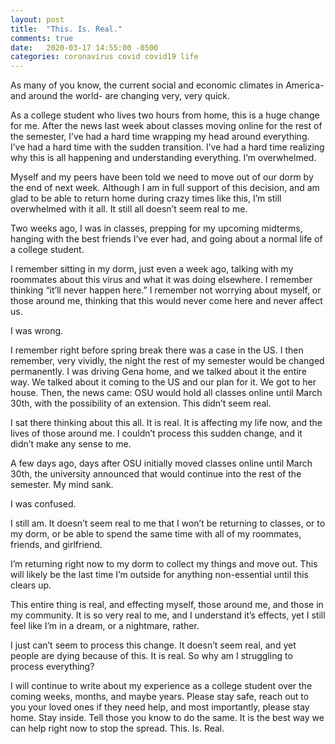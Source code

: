 ```yaml
---
layout: post
title:  "This. Is. Real."
comments: true
date:   2020-03-17 14:55:00 -0500
categories: coronavirus covid covid19 life
---
```


<!-- Content -->

As many of you know, the current social and economic climates in America- and around the world- are changing very, very quick. 

As a college student who lives two hours from home, this is a huge change for me. After the news last week about classes moving online for the rest of the semester, I’ve had a hard time wrapping my head around everything. I’ve had a hard time with the sudden transition. I’ve had a hard time realizing why this is all happening and understanding everything. I’m overwhelmed. 

Myself and my peers have been told we need to move out of our dorm by the end of next week. Although I am in full support of this decision, and am glad to be able to return home during crazy times like this, I’m still overwhelmed with it all. It still all doesn’t seem real to me. 

Two weeks ago, I was in classes, prepping for my upcoming midterms, hanging with the best friends I’ve ever had, and going about a normal life of a college student. 

I remember sitting in my dorm, just even a week ago, talking with my roommates about this virus and what it was doing elsewhere. I remember thinking “it’ll never happen here.” I remember not worrying about myself, or those around me, thinking that this would never come here and never affect us. 

I was wrong. 

I remember right before spring break there was a case in the US. I then remember, very vividly, the night the rest of my semester would be changed permanently. I was driving Gena home, and we talked about it the entire way. We talked about it coming to the US and our plan for it. We got to her house. Then, the news came: OSU would hold all classes online until March 30th, with the possibility of an extension. This didn’t seem real. 

I sat there thinking about this all. It is real. It is affecting my life now, and the lives of those around me. I couldn’t process this sudden change, and it didn’t make any sense to me. 

A few days ago, days after OSU initially moved classes online until March 30th, the university announced that would continue into the rest of the semester. My mind sank. 

I was confused. 

I still am. It doesn’t seem real to me that I won’t be returning to classes, or to my dorm, or be able to spend the same time with all of my roommates, friends, and girlfriend. 

I’m returning right now to my dorm to collect my things and move out. This will likely be the last time I’m outside for anything non-essential until this clears up. 

This entire thing is real, and effecting myself, those around me, and those in my community. It is so very real to me, and I understand it’s effects, yet I still feel like I’m in a dream, or a nightmare, rather. 

I just can’t seem to process this change. It doesn’t seem real, and yet people are dying because of this. It is real. So why am I struggling to process everything? 

I will continue to write about my experience as a college student over the coming weeks, months, and maybe years. Please stay safe, reach out to you your loved ones if they need help, and most importantly, please stay home. Stay inside. Tell those you know to do the same. It is the best way we can help right now to stop the spread. This. Is. Real. 